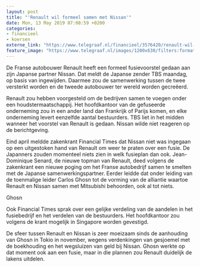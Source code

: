 ```yaml
---
layout: post
title: "'Renault wil formeel samen met Nissan'"
date: Mon, 13 May 2019 07:08:59 +0200
categories: 
- financieel 
- koersen 
externe_link: "https://www.telegraaf.nl/financieel/3576420/renault-wil-formeel-samen-met-nissan"
feature_image: "https://www.telegraaf.nl/images/1200x630/filters:format(jpeg):quality(80)/cdn-kiosk-api.telegraaf.nl/3ff739c4-753d-11e9-9ace-02d2fb1aa1d7.jpg"
---
```


<p class="intro">De Franse autobouwer Renault heeft een formeel fusievoorstel gedaan aan zijn Japanse partner Nissan. Dat meldt de Japanse zender TBS maandag, op basis van ingewijden. Daarmee zou de samenwerking tussen de twee versterkt worden en de tweede autobouwer ter wereld worden gecreëerd.</p> <p>Renault zou hebben voorgesteld om de bedrijven samen te voegen onder een houdstermaatschappij. Het hoofdkantoor van de gefuseerde onderneming zou in een ander land dan Frankrijk of Parijs komen, en elke onderneming levert eenzelfde aantal bestuurders. TBS liet in het midden wanneer het voorstel van Renault is gedaan. Nissan wilde niet reageren op de berichtgeving.</p><p>Eind april meldde zakenkrant Financial Times dat Nissan niet was ingegaan op een uitgestoken hand van Renault om weer te praten over een fusie. De Japanners zouden momenteel niets zien in welk fusieplan dan ook. Jean-Dominique Senard, de nieuwe topman van Renault, deed volgens de zakenkrant een nieuwe poging om het Franse autobedrijf samen te smelten met de Japanse samenwerkingspartner. Eerder leidde dat onder leiding van de toenmalige leider Carlos Ghosn tot de vorming van de alliantie waartoe Renault en Nissan samen met Mitsubishi behoorden, ook al tot niets.</p><p>Ghosn</p><p>Ook Financial Times sprak over een gelijke verdeling van de aandelen in het fusiebedrijf en het verdelen van de bestuurders. Het hoofdkantoor zou volgens de krant mogelijk in Singapore worden gevestigd.</p><p>De sfeer tussen Renault en Nissan is zeer moeizaam sinds de aanhouding van Ghosn in Tokio in november, wegens verdenkingen van gesjoemel met de boekhouding en het wegsluizen van geld bij Nissan. Ghosn werkte op dat moment ook aan een fusie, maar in die plannen zou Renault duidelijk de lakens uitdelen.</p>
